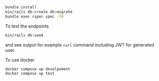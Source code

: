 ```bash
bundle install
bin/rails db:create db:migrate
bundle exec rspec spec -fd
```

To test the endpoints
```bash
bin/rails db:seed
```
and see output for example `curl` command including JWT for generated user.

To use docker
```bash
docker compose up develpoment
docker compose up test
```
